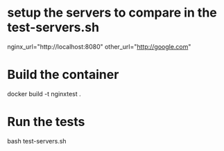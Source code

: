 # setup the servers to compare in the test-servers.sh

nginx_url="http://localhost:8080"
other_url="http://google.com"

# Build the container

docker build -t nginxtest .

# Run the tests

bash test-servers.sh